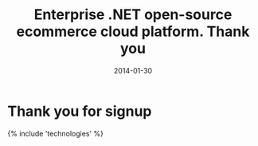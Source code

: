 ﻿---
title: Enterprise .NET open-source ecommerce cloud platform. Thank you
description: Enterprise .NET open-source ecommerce cloud platform. Thank you
date: 2014-01-30
permalink: thank-you-news-signup
tags : 
- thank-you
- commerce
---
<div class="features">
	<div class="responsive">
		<h1 class="head-title">Thank you for signup</h1>
	</div>
</div>
{% include 'technologies' %}